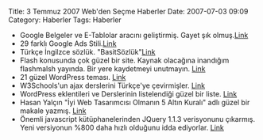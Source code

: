 Title: 3 Temmuz 2007 Web&#039;den Seçme Haberler
Date: 2007-07-03 09:09
Category: Haberler
Tags: Haberler

-   Google Belgeler ve E-Tablolar aracını geliştirmiş. Gayet şık
    olmuş.[Link][]
-   29 farklı Google Ads Stili.[Link][1]
-   Türkçe İngilzce sözlük. "BasitSözlük"[Link][2]
-   Flash konusunda çok güzel bir site. Kaynak olacağına inandığım
    flashmalsh yayında. Bir yere kaydetmeyi unutmayın. [Link][3]
-   21 güzel WordPress teması. [Link][4]
-   W3Schools'un ajax derslerini Türkçe'ye çevirmişler. [Link][5]
-   WordPress eklentileri ve Derslerinin listelendiği güzel bir liste.
    [Link][6]
-   Hasan Yalçın "İyi Web Tasarımcısı Olmanın 5 Altın Kuralı" adlı güzel
    bir makale yazmış. [Link][7]
-   Önemli javascript kütüphanelerinden JQuery 1.1.3 verisyonunu
    çıkarmış. Yeni versiyonun %800 daha hızlı olduğunu idda ediyorlar.
    [Link][8]   

</p>

  [Link]: http://google-d-s.blogspot.com/2007/06/entirely-new-way-to-stay-organized.html
    "Link"
  [1]: http://web2magazine.blogspot.com/2007/06/29-different-google-ads-style.html
    "Link"
  [2]: http://www.basitsozluk.com/ "Link"
  [3]: http://www.flash-mlash.blogspot.com/ "Link"
  [4]: http://www.smashingmagazine.com/2007/06/26/21-fresh-usable-and-elegant-wordpress-themes/
    "Link"
  [5]: http://ajaxdersi.awardspace.com/ajaxdersi/ajaxdersi.php "Link"
  [6]: http://www.smashingmagazine.com/2007/06/29/wordpress-plugins-tutorials-your-pick/
    "Link"
  [7]: http://www.hasanyalcin.com/?p=299 "Link"
  [8]: http://jquery.com/blog/2007/07/01/jquery-113-800-faster-still-20kb/
